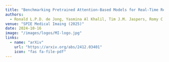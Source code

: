 ```yaml
---
title: "Benchmarking Pretrained Attention-Based Models for Real-Time Recognition in Robot-Assisted Esophagectomy"
authors: 
  - Ronald L.P.D. de Jong, Yasmina Al Khalil, Tim J.M. Jaspers, Romy C. van Jaarsveld, Gino M. Kuiper, Yiping Li, Richard van Hillegersberg, Jelle P. Ruurda, Marcel Breeuwer, Fons van der Sommen
venue: "SPIE Medical Imaing (2025)"
date: 2024-10-16
image: "/images/logos/MI-logo.jpg"
links:
  - name: "arXiv"
    url: "https://arxiv.org/abs/2412.03401"
    icon: "fas fa-file-pdf"
---
```

